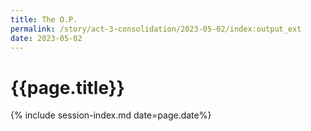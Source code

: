 ```yaml
---
title: The O.P.
permalink: /story/act-3-consolidation/2023-05-02/index:output_ext
date: 2023-05-02
---
```


# {{page.title}}

{% include session-index.md date=page.date%}